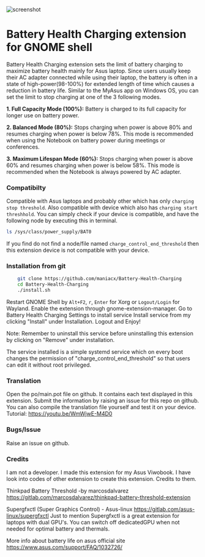 ![screenshot](https://github.com/maniacx/Battery-Health-Charging/raw/main/.github/Battery-Health-Charging.png)

Battery Health Charging extension for GNOME shell
=================================================
Battery Health Charging extension sets the limit of battery charging to maximize battery health mainly for Asus laptop.
Since users usually keep their AC adapter connected while using their laptop, the battery is often in a state of  high-power(98-100%) for extended length of time which causes a reduction in battery life.
Similar to the MyAsus app on Windows OS, you can set the limit to stop charging at one of the 3 following modes.

**1. Full Capacity Mode (100%):** Battery is charged to its full capacity for longer use on battery power.

**2. Balanced Mode (80%):** Stops charging when power is above 80% and resumes charging when power is below 78%. This mode is recommended when using the Notebook on battery power during meetings or conferences.

**3. Maximum Lifespan Mode (60%):** Stops charging when power is above 60% and resumes charging when power is below 58%. This mode is recommended when the Notebook is always powered by AC adapter.

### Compatibilty
Compatible with Asus laptops and probably other which has only `charging stop threshold`.
Also compatible with device which also has `charging start threshhold`.
You can simply check if your device is compatible, and have the following node by executing this in terminal.
```bash
ls /sys/class/power_supply/BAT0
```
If you find do not find a node/file named `charge_control_end_threshold` then this extension device is not compatible with your device.
### Installation from git
```bash
    git clone https://github.com/maniacx/Battery-Health-Charging
    cd Battery-Health-Charging
    ./install.sh
```
Restart GNOME Shell by `Alt+F2`, `r`, `Enter` for Xorg or `Logout/Login` for Wayland.
Enable the extension through gnome-extension-manager.
Go to Battery Health Charging Settings to install service
Install service from my clicking "Install" under Installation. Logout and Enjoy!

Note: Remember to uninstall this service before uninstalling this extension by clicking on "Remove" under installation.

The service installed is a simple systemd service which on every boot changes the permission of "charge_control_end_threshold" so that users can edit it without root privileged.

### Translation
Open the po/main.pot file on github. It contains each text displayed in this  extension. Submit the information by raising an issue for this repo on github. You can also compile the translation file yourself and test it on your device.
Tutorial: https://youtu.be/WmWjwE-M4D0

### Bugs/Issue
Raise an issue on github.

### Credits
I am not a developer. I made this extension for my Asus Viwobook. I have look into codes of other extension to create this extension. Credits to them.

Thinkpad Battery Threshold -by marcosdalvarez
https://gitlab.com/marcosdalvarez/thinkpad-battery-threshold-extension

Supergfxctl (Super Graphics Control) - Asus-linux
https://gitlab.com/asus-linux/supergfxctl
Just to mention Supergfxctl is a great extension for laptops with dual GPU's. You can switch off dedicatedGPU when not needed for optimal battery and thermals.

More info about battery life on asus official site
https://www.asus.com/support/FAQ/1032726/
